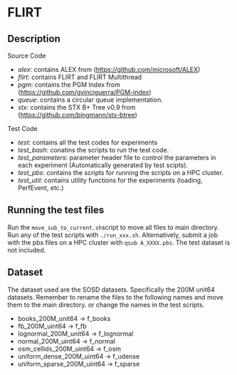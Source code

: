 # FLIRT

## Description

Source Code
- *alex*: contains ALEX from (https://github.com/microsoft/ALEX)
- *flirt*: contains FLIRT and FLIRT Multithread
- *pgm*: contains the PGM Index from (https://github.com/gvinciguerra/PGM-index)
- *queue*: contains a circular queue implementation.
- *stx*: contains the STX B+ Tree v0.9 from (https://github.com/bingmann/stx-btree)

Test Code
- *test*: contains all the test codes for experiments
- *test_bash*: conatins the scripts to run the test code.
- *test_parameters*: parameter header file to control the parameters in each experiment (Automatically generated by test scipts).
- *test_pbs*: contains the scripts for running the scripts on a HPC cluster.
- *test_util*: contains utility functions for the experiments (loading, PerfEvent, etc.)

## Running the test files
Run the `move_sub_to_current.sh`script to move all files to main directory. Run any of the test scripts with `./run_xxx.sh`. Alternatively, submit a job with the pbs files on a HPC cluster with `qsub A_XXXX.pbs`. The test dataset is not included.

## Dataset
The dataset used are the SOSD datasets. Specifically the 200M unit64 datasets. Remember to rename the files to the following names and move them to the main directory. or change the names in the test scripts.

- books_200M_unit64 -> f_books
- fb_200M_uint64 -> f_fb
- lognormal_200M_unit64 -> f_lognormal
- normal_200M_uint64 -> f_normal
- osm_cellids_200M_uint64 -> f_osm
- uniform_dense_200M_uint64 -> f_udense
- uniform_sparse_200M_uint64 -> f_sparse
